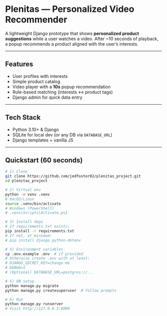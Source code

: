 # Plenitas — Personalized Video Recommender

A lightweight Django prototype that shows **personalized product suggestions** while a user watches a video. After ~10 seconds of playback, a popup recommends a product aligned with the user’s interests.

---

## Features
- User profiles with interests
- Simple product catalog
- Video player with a **10s** popup recommendation
- Rule-based matching (interests ↔ product tags)
- Django admin for quick data entry

---

## Tech Stack
- Python 3.10+ & Django
- SQLite for local dev (or any DB via `DATABASE_URL`)
- Django templates + vanilla JS

---

## Quickstart (60 seconds)

```bash
# 1) Clone
git clone https://github.com/jedfoster02/plenitas_project.git
cd plenitas_project

# 2) Virtual env
python -m venv .venv
# macOS/Linux
source .venv/bin/activate
# Windows (PowerShell)
# .venv\Scripts\Activate.ps1

# 3) Install deps
# If requirements.txt exists:
pip install -r requirements.txt
# If not, at minimum:
# pip install django python-dotenv

# 4) Environment variables
cp .env.example .env  # if provided
# Otherwise create .env with at least:
# DJANGO_SECRET_KEY=change-me
# DEBUG=1
# (Optional) DATABASE_URL=postgres://...

# 5) DB setup
python manage.py migrate
python manage.py createsuperuser  # follow prompts

# 6) Run
python manage.py runserver
# Visit http://127.0.0.1:8000
